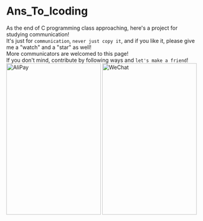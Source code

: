 # Ans_To_Icoding
As the end of C programming class approaching, here's a project for studying communication!  
It's just for `communication`, `never just copy it`, and if you like it, please give me a "watch" and a "star" as well!  
More communicators are welcomed to this page!  
If you don't mind, contribute by following ways and `let's make a friend`!  
<img src="https://github.com/fessorpro-30/Ans_To_Icoding/raw/master/1576944081.jpg" alt="AliPay" width="250" height="400">
<img src="https://github.com/fessorpro-30/Ans_To_Icoding/raw/master/mm_facetoface_collect_qrcode_1576944123897.png" alt="WeChat" width="250" height="400">
